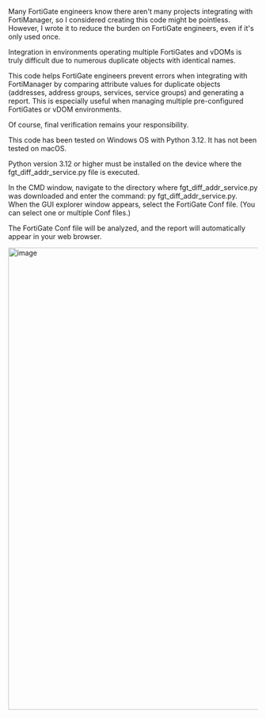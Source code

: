 Many FortiGate engineers know there aren't many projects integrating with FortiManager, so I considered creating this code might be pointless. However, I wrote it to reduce the burden on FortiGate engineers, even if it's only used once.

Integration in environments operating multiple FortiGates and vDOMs is truly difficult due to numerous duplicate objects with identical names.

This code helps FortiGate engineers prevent errors when integrating with FortiManager by comparing attribute values for duplicate objects (addresses, address groups, services, service groups) and generating a report. This is especially useful when managing multiple pre-configured FortiGates or vDOM environments.

Of course, final verification remains your responsibility.

This code has been tested on Windows OS with Python 3.12.
It has not been tested on macOS.

Python version 3.12 or higher must be installed on the device where the fgt_diff_addr_service.py file is executed.

In the CMD window, navigate to the directory where fgt_diff_addr_service.py was downloaded and enter the command: py fgt_diff_addr_service.py. When the GUI explorer window appears, select the FortiGate Conf file. (You can select one or multiple Conf files.)

The FortiGate Conf file will be analyzed, and the report will automatically appear in your web browser.



<img width="1913" height="934" alt="image" src="https://github.com/user-attachments/assets/2f766205-ed7a-408d-b956-4be0706e160e" />

